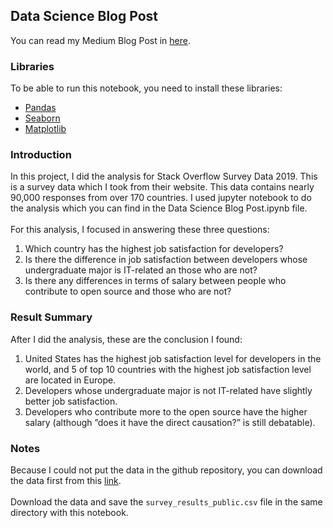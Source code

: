 ## Data Science Blog Post

You can read my Medium Blog Post in [here](https://medium.com/@pranavmishraji/developers-and-their-job-satisfaction-fed30bff096b).

### Libraries
To be able to run this notebook, you need to install these libraries:

- [Pandas](https://github.com/pandas-dev/pandas)
- [Seaborn](https://github.com/mwaskom/seaborn)
- [Matplotlib](https://github.com/matplotlib/matplotlib)

### Introduction

In this project, I did the analysis for Stack Overflow Survey Data 2019. This is a survey data which I took from their website. This data contains nearly 90,000 responses from over 170 countries. I used jupyter notebook to do the analysis which you can find in the Data Science Blog Post.ipynb file.
<br>
<br>
For this analysis, I focused in answering these three questions:
1. Which country has the highest job satisfaction for developers?
2. Is there the difference in job satisfaction between developers whose undergraduate major is IT-related an those who are not?
3. Is there any differences in terms of salary between people who contribute to open source and those who are not?


### Result Summary
After I did the analysis, these are the conclusion I found:
1. United States has the highest job satisfaction level for developers in the world, and 5 of top 10 countries with the highest job satisfaction level are located in Europe.
2. Developers whose undergraduate major is not IT-related have slightly better job satisfaction.
3. Developers who contribute more to the open source have the higher salary (although ”does it have the direct causation?” is still debatable).

### Notes
Because I could not put the data in the github repository, you can download the data first from this [link](https://drive.google.com/file/d/1QOmVDpd8hcVYqqUXDXf68UMDWQZP0wQV/view). <br> <br>
Download the data and save the `survey_results_public.csv` file in the same directory with this notebook.
